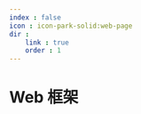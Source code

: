 ```yaml
---
index : false 
icon : icon-park-solid:web-page
dir :
    link : true
    order : 1
---
```


# Web 框架

<Catalog />